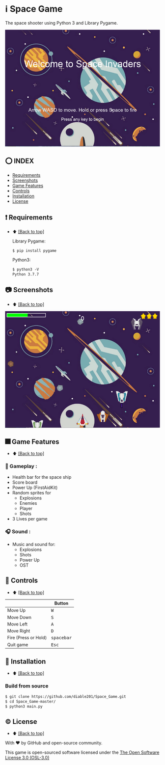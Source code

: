 # ℹ️ Space Game
The space shooter using Python 3 and Library Pygame.

![Screen_1](Screenshots/screenshot_1.png)

## :o: INDEX
* [Requirements](https://github.com/diable201/Space_Game#%EF%B8%8F-requirements)
* [Screenshots](https://github.com/diable201/Space_Game#camera-screenshots)
* [Game Features](https://github.com/diable201/Space_Game#-game-features)
* [Controls](https://github.com/diable201/Space_Game#-controls)
* [Installation](https://github.com/diable201/Space_Game#-installation)
* [License](https://github.com/diable201/Space_Game#copyright-license)

## ❗️ Requirements
- :arrow_up: [[Back to top]](https://github.com/diable201/Space_Game#o-index)

	Library Pygame:
	```console
	$ pip install pygame
	```
	Python3:

	```console
	$ python3 -V
	Python 3.7.7
	```

## :camera: Screenshots
- :arrow_up: [[Back to top]](https://github.com/diable201/Space_Game#o-index)

![Screen_2](Screenshots/screenshot_2.png)

## 🎆 Game Features
- :arrow_up: [[Back to top]](https://github.com/diable201/Space_Game#o-index)

### :rocket: Gameplay :
* Health bar for the space ship
* Score board
* Power Up (FirstAidKit)
* Random sprites for
	* Explosions
	* Enemies
	* Player
	* Shots
* 3 Lives per game

### :headphones: Sound :
* Music and sound for:
	* Explosions
	* Shots
	* Power Up
	* OST

## 🤘 Controls
- :arrow_up: [[Back to top]](https://github.com/diable201/Space_Game#o-index)

|              | Button              |
|--------------|---------------------|
| Move Up   | <kbd>W</kbd>    |
| Move Down   | <kbd>S</kbd>    |
| Move Left    | <kbd>A</kbd>     |
| Move Right   | <kbd>D</kbd>   	|
| Fire (Press or Hold) | <kbd>spacebar</kbd> |
| Quit game    | <kbd>Esc</kbd>      |

##  🔧 Installation
- :arrow_up: [[Back to top]](https://github.com/diable201/Space_Game#o-index)
### Build from source

```console
$ git clone https://github.com/diable201/Space_Game.git
$ cd Space_Game-master/
$ python3 main.py
```

## :copyright: License
- :arrow_up: [[Back to top]](https://github.com/diable201/Space_Game#o-index)

With :heart: by GitHub and open-source community.

This game is open-sourced software licensed under the  [The Open Software License 3.0 (OSL-3.0)](https://opensource.org/licenses/OSL-3.0)
